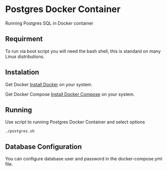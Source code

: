 # Postgres Docker Container
Running Postgres SQL in Docker container

## Requirment
To run via boot script you will need the bash shell, this is standard on many Linux distributions.

## Instalation
Get Docker 
[Install Docker](https://docs.docker.com/engine/installation/) on your system.

Get Docker Compose
[Install Docker Compose](https://docs.docker.com/compose/) on your system.

## Running
Use script to running Postgres Docker Container and select options
```
./postgres.sh
```

## Database Configuration
You can configure database user and password in the docker-compose.yml file.
